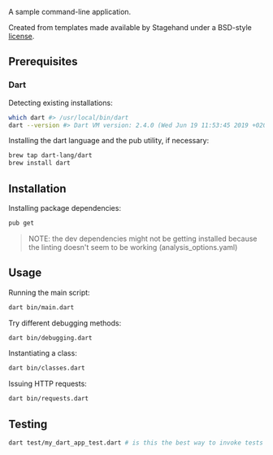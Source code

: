 A sample command-line application.

Created from templates made available by Stagehand under a BSD-style
[license](https://github.com/dart-lang/stagehand/blob/master/LICENSE).

## Prerequisites

### Dart

Detecting existing installations:

```sh
which dart #> /usr/local/bin/dart
dart --version #> Dart VM version: 2.4.0 (Wed Jun 19 11:53:45 2019 +0200) on "macos_x64"

```

Installing the dart language and the pub utility, if necessary:

```sh
brew tap dart-lang/dart
brew install dart
```

## Installation

Installing package dependencies:

```sh
pub get
```

> NOTE: the dev dependencies might not be getting installed because the linting doesn't seem to be working (analysis_options.yaml)

## Usage

Running the main script:

```sh
dart bin/main.dart
```

Try different debugging methods:

```sh
dart bin/debugging.dart
```

Instantiating a class:

```sh
dart bin/classes.dart
```

Issuing HTTP requests:

```sh
dart bin/requests.dart
```


## Testing

```sh
dart test/my_dart_app_test.dart # is this the best way to invoke tests in dart?
```
